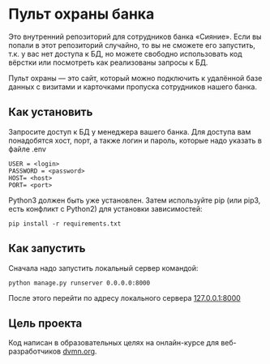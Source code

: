 Пульт охраны банка
=====
Это внутренний репозиторий для сотрудников банка «Сияние». Если вы попали в этот репозиторий случайно, то вы не сможете его запустить, т.к. у вас нет доступа к БД, но можете свободно использовать код вёрстки или посмотреть как реализованы запросы к БД.

Пульт охраны — это сайт, который можно подключить к удалённой базе данных с визитами и карточками пропуска сотрудников нашего банка.

Как установить
----
Запросите доступ к БД у менеджера вашего банка. Для доступа вам понадобятся хост, порт, а также логин и пароль, которые надо указать в файле .env

    USER = <login>
    PASSWORD = <password>
    HOST= <host>
    PORT= <port>

Python3 должен быть уже установлен. Затем используйте pip (или pip3, есть конфликт с Python2) для установки зависимостей:

    pip install -r requirements.txt

Как запустить
----
Сначала надо запустить локальный сервер командой:
    
    python manage.py runserver 0.0.0.0:8000

После этого перейти по адресу локального сервера [127.0.0.1:8000](http://127.0.0.1:8000/)


Цель проекта
----
Код написан в образовательных целях на онлайн-курсе для веб-разработчиков [dvmn.org](https://dvmn.org).